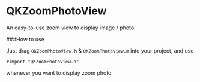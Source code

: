 # QKZoomPhotoView
An easy-to-use zoom view to display image / photo.

###How to use

Just drag `QKZoomPhotoView.h` & `QKZoomPhotoView.m` into your project, and use

	#import "QKZoomPhotoView.h"
	
whenever you want to display zoom photo.
		
		
